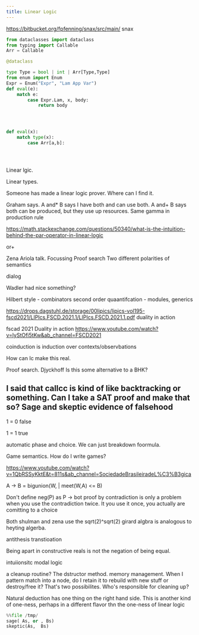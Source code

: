 ```yaml
---
title: Linear Logic
---
```


<https://bitbucket.org/fpfenning/snax/src/main/>
snax

```python
from dataclasses import dataclass
from typing import Callable
Arr = Callable

@dataclass

type Type = bool | int | Arr[Type,Type]
from enum import Enum
Expr = Enum("Expr", "Lam App Var")
def eval(e):
    match e:
        case Expr.Lam, x, body:
            return body




def eval(x):
    match type(x):
        case Arr[a,b]:





```

Linear lgic.

Linear types.

Someone has made a linear logic prover. Where can I find it.

Graham says.
A and* B says I have both and can use both.
A and+ B says both can be produced, but they use up resources. Same gamma in production rule

<https://math.stackexchange.com/questions/50340/what-is-the-intuition-behind-the-par-operator-in-linear-logic>

or+

Zena Ariola talk.
Focussing
Proof search
Two different polarities of semantics

dialog

Wadler had nice something?

Hilbert style - combinators
second order quaantifcation - modules, generics

<https://drops.dagstuhl.de/storage/00lipics/lipics-vol195-fscd2021/LIPIcs.FSCD.2021.1/LIPIcs.FSCD.2021.1.pdf> duality in action

fscad 2021 Duality in action
<https://www.youtube.com/watch?v=lyStOfi5tKw&ab_channel=FSCD2021>

coinduction is induction over contexts/observbations

How can Ic make this real.

Proof search. Djyckhoff
Is this some alternative to a BHK?

I said that callcc is kind of like backtracking or something. Can I take a SAT proof and make that so?
Sage and skeptic
evidence of falsehood
-----------

1 = 0 false

1 = 1 true

automatic phase and choice.
We can just breakdown foormula.

Game semantics.
How do I write games?

<https://www.youtube.com/watch?v=1QbRSSyKktE&t=811s&ab_channel=SociedadeBrasileiradeL%C3%B3gica>

A -> B = bigunion(W, | meet(W,A) <= B)

Don't define neg(P) as P -> bot
proof by contradiction is only a problem when you use the contradiction twice. It you use it once, you actually are comitting to a choice

Both shulman and zena use the sqrt(2)^sqrt(2)
girard algbra is analogous to heyting algerba.

antithesis transtioation

Being apart in constructive reals is not the negation of being equal.

intuiionsitc modal logic

a cleanup routine? The dstructor method.
memory management. When I pattern match into a node, do I retain it to rebuild with new stuff or destroy/free it? That's two possibilites.
Who's responsible for cleaning up?

Natural deduction has one thing on the right hand side. This is another kind of one-ness, perhaps in a different flavor thn the one-ness of linear logic

```python
%%file /tmp/
sage( As, or , Bs)
skeptic(As,  Bs)
```

```python

```
